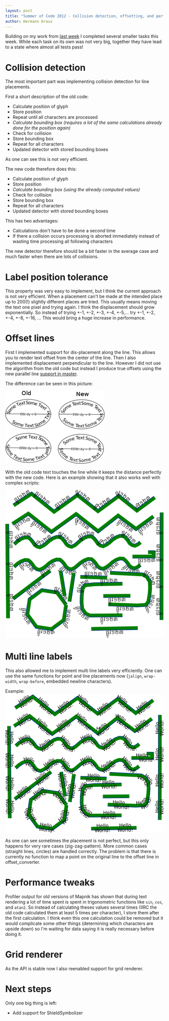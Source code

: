 ```yaml
---
layout: post
title: "Summer of Code 2012 - Collision detection, offsetting, and performance"
author: Hermann Kraus
---
```



Building on my work from [last week](http://mapnik.org/news/2012/08/04/gsoc2012-status7)
I completed several smaller tasks this week. While each task on its own was not
very big, together they have lead to a state where almost all tests pass!

# Collision detection
The most important part was implementing collision detection for line placements.

First a short description of the old code:

* Calculate position of glyph
* Store position
* Repeat until all characters are processed
* _Calculate bounding box (requires a lot of the same calculations already done for the position again)_
* Check for collision
* Store bounding box
* Repeat for all characters
* Updated detector with stored bounding boxes

As one can see this is not very efficient.

The new code therefore does this:

* Calculate position of glyph
* Store position
* _Calculate bounding box (using the already computed values)_
* Check for collision
* Store bounding box
* Repeat for all characters
* Updated detector with stored bounding boxes

This has two advantages:

* Calculations don't have to be done a second time
* If there a collision occurs processing is aborted immediately instead of wasting time processing all
  following characters

The new detector therefore should be a bit faster in the average case
and much faster when there are lots of collisions.

# Label position tolerance
This property was very easy to implement, but I think the current approach is
not very efficient. When a placement can't be made at the intended place up to
200(!) slightly different places are tried. This usually means moving the text
one pixel and trying again. I think the displacement should grow exponentially.
So instead of trying +-1, +-2, +-3, +-4, +-5,... try +-1, +-2, +-4, +-8, +-16, ...
This would bring a huge increase in performance.


# Offset lines
First I implemented support for dis-placement along the line. This allows you to
render text offset from the center of the line.
Then I also implemented displacement perpendicular to the line. However I did
not use the algorithm from the old code but instead I produce true offsets using the
new parallel line [support in master](https://github.com/mapnik/mapnik/pull/1269).

The difference can be seen in this picture:

![text offset](/images/harfbuzz/line-offset.png)

With the old code text touches the line while it keeps the distance perfectly
with the new code.
Here is an example showing that it also works well with complex scripts:

![Khmer text offset](/images/harfbuzz/offseted.png)

# Multi line labels
This also allowed me to implement multi line labels very efficiently. One can
use the same functions for point and line placements now
(`jalign`, `wrap-width`, `wrap-before`, embedded newline characters).

Example:
![multi line text](/images/harfbuzz/multiline.png)

As one can see sometimes the placement is not perfect, but this only happens
for very rare cases (zig-zag-pattern). More common cases (straight lines, circles)
are handled correctly. The problem is that there is currently no function to
map a point on the original line to the offset line in offset_converter.


# Performance tweaks
Profiler output for old versions of Mapnik has shown that during text rendering a lot
of time spent is spent in trigonometric functions like `sin`, `cos`, and `atan2`. So instead
of calculating theses values several times (IIRC the old code calculated them
at least 5 times per character), I store them after the first calculation. I think
even this one calculation could be removed but it would complicate some other
things (determining which characters are upside down) so I'm waiting for data
saying it is really necessary before doing it.

# Grid renderer
As the API is stable now I also reenabled support for grid renderer.

# Next steps
Only one big thing is left:

* Add support for ShieldSymbolizer